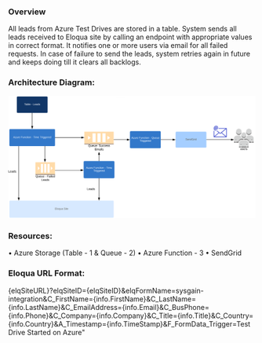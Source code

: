 
### Overview
All leads from Azure Test Drives are stored in a table. 
System sends all leads received to Eloqua site by calling an endpoint with appropriate values in correct format.
It notifies one or more users via email for all failed requests. 
In case of failure to send the leads, system retries again in future and keeps doing till it clears all backlogs. 

### Architecture Diagram:
![Alt text](intgration.png?raw=true "Architecture Diagram")

### Resources:
•	Azure Storage (Table - 1 & Queue - 2)
•	Azure Function - 3
•	SendGrid

### Eloqua URL Format:  
{elqSiteURL}?elqSiteID={elqSiteID}&elqFormName=sysgain-integration&C_FirstName={info.FirstName}&C_LastName={info.LastName}&C_EmailAddress={info.Email}&C_BusPhone={info.Phone}&C_Company={info.Company}&C_Title={info.Title}&C_Country={info.Country}&A_Timestamp={info.TimeStamp}&F_FormData_Trigger=Test Drive Started on Azure"
